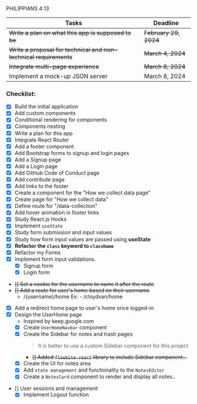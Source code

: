 PHILIPPIANS 4:13 

| Tasks                                                               | Deadline                |
| -----------                                                         | -----------             |
| <s>Write a plan on what this app is supposed to be</s>              | <s>February 29, 2024</s>| 
| <s>Write a proposal for technical and non-technical requirements</s>| <s>March 4, 2024</s>    | 
| <s>Integrate multi-page experience</s>                              | <s>March 8, 2024</s>    | 
| Implement a mock-up JSON server                                     | March 8, 2024           |



### Checklist: 

- [x] Build the initial application 
- [x] Add custom components
- [x] Conditional rendering for components
- [x] Components nesting
- [x] Write a plan for this app
- [x] Integrate React Router
- [X] Add a footer component
- [x] Add Bootstrap forms to signup and login pages
- [x] Add a Signup page
- [x] Add a Login page
- [x] Add GitHub Code of Conduct page 
- [x] Add contribute page
- [x] Add links to the footer
- [x] Create a component for the "How we collect data page"
- [x] Create page for "How we collect data"
- [x] Define route for "/data-collection" 
- [x] Add hover animation in footer links
- [x] Study React.js Hooks 
- [x] Implement `useState`
- [x] Study form submission and input values
- [x] Study how form input values are passed using <b>useState</b> 
- [x] <b>Refactor the `class` keyword to `className`</b>  
- [x] Refactor my Forms
- [x] Implement form input validations.  
    - [x] Signup form
    - [x] Login form

- <s>[] Set a cookie for the username to name it after the route</s>
- <s>[] Add a route for user's home based on their username</s>
    -  /{username}/home
       Ex: - /cloydvan/home
- [x] Add a redirect home page to user's home once logged-in
- [x] Design the UserHome page 
    - Inspired by keep.google.com
    - [x] Create `UserHomeNavbar` component
    - [x] Create the Sidebar for notes and trash pages
        > It is better to use a custom Sidebar component for this project
        - <s>[] Added `flowbite-react` library to include Sidebar component...</s>
    - [x] Create the UI for notes area
    - [x] Add `state management` and functionality to the `NotesEditor`
    - [x] Create a `NotesCard` component to render and display all notes..

- [] User sessions and management 
    - [x] Implement Logout function